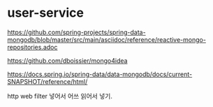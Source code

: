 # user-service

https://github.com/spring-projects/spring-data-mongodb/blob/master/src/main/asciidoc/reference/reactive-mongo-repositories.adoc

https://github.com/dboissier/mongo4idea

https://docs.spring.io/spring-data/data-mongodb/docs/current-SNAPSHOT/reference/html/


http web filter 넣어서 어쓰 읽어서 넣기.










